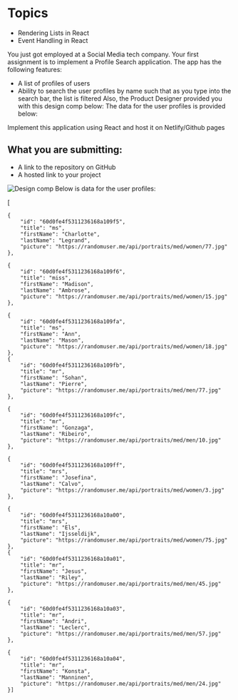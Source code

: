 # Topics
- Rendering Lists in React
- Event Handling in React

You just got employed at a Social Media tech company. Your first assignment is to implement a Profile Search application.
The app has the following features:
- A list of profiles of users
- Ability to search the user profiles by name such that as you type into the search bar, the list is filtered
Also, the Product Designer provided you with this design comp below:
The data for the user profiles is provided below:

Implement this application using React and host it on Netlify/Github pages

## What you are submitting:
- A link to the repository on GitHub
- A hosted link to your project

![Design comp](/React_practice/assignment/react-rendering_list_and_event_handling/search-app/src/assets/profiledata.png)
Below is data for the user profiles:

   [

    {
        "id": "60d0fe4f5311236168a109f5",
        "title": "ms",
        "firstName": "Charlotte",
        "lastName": "Legrand",
        "picture": "https://randomuser.me/api/portraits/med/women/77.jpg"
    },

    {
        "id": "60d0fe4f5311236168a109f6",
        "title": "miss",
        "firstName": "Madison",
        "lastName": "Ambrose",
        "picture": "https://randomuser.me/api/portraits/med/women/15.jpg"
    },

    {
        "id": "60d0fe4f5311236168a109fa",
        "title": "ms",
        "firstName": "Ann",
        "lastName": "Mason",
        "picture": "https://randomuser.me/api/portraits/med/women/18.jpg"
    },
    {
        "id": "60d0fe4f5311236168a109fb",
        "title": "mr",
        "firstName": "Sohan",
        "lastName": "Pierre",
        "picture": "https://randomuser.me/api/portraits/med/men/77.jpg"
    },

    {
        "id": "60d0fe4f5311236168a109fc",
        "title": "mr",
        "firstName": "Gonzaga",
        "lastName": "Ribeiro",
        "picture": "https://randomuser.me/api/portraits/med/men/10.jpg"
    },

    {
        "id": "60d0fe4f5311236168a109ff",
        "title": "mrs",
        "firstName": "Josefina",
        "lastName": "Calvo",
        "picture": "https://randomuser.me/api/portraits/med/women/3.jpg"
    },

    {
        "id": "60d0fe4f5311236168a10a00",
        "title": "mrs",
        "firstName": "Els",
        "lastName": "Ijsseldijk",
        "picture": "https://randomuser.me/api/portraits/med/women/75.jpg"
    },
    {
        "id": "60d0fe4f5311236168a10a01",
        "title": "mr",
        "firstName": "Jesus",
        "lastName": "Riley",
        "picture": "https://randomuser.me/api/portraits/med/men/45.jpg"
    },

    {
        "id": "60d0fe4f5311236168a10a03",
        "title": "mr",
        "firstName": "Andri",
        "lastName": "Leclerc",
        "picture": "https://randomuser.me/api/portraits/med/men/57.jpg"
    },

    {
        "id": "60d0fe4f5311236168a10a04",
        "title": "mr",
        "firstName": "Konsta",
        "lastName": "Manninen",
        "picture": "https://randomuser.me/api/portraits/med/men/24.jpg"
    }]


